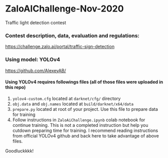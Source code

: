 # ZaloAIChallenge-Nov-2020
Traffic light detection contest

### Contest description, data, evaluation and regulations: 
https://challenge.zalo.ai/portal/traffic-sign-detection

### Using model: YOLOv4
https://github.com/AlexeyAB/

#### Using YOLOv4 requires followings files (all of those files were uploaded in this repo)
1. `yolov4-custom.cfg` located at `darknet/cfg/` directory
2. `obj.data` and `obj.names` located at `build/darknet/x64/data`
3. `prepare.py` located at root of your project. Use this file to prepare data for training
4. Follow instructions in `ZaloAiChallenge.ipynb` colab notebook for continue training. This is not a completed instruction but help you cutdown preparing time for training. I recommend reading instructions from official YOLOv4 github and back here to take advantage of above files.

Goodluckkkk!
